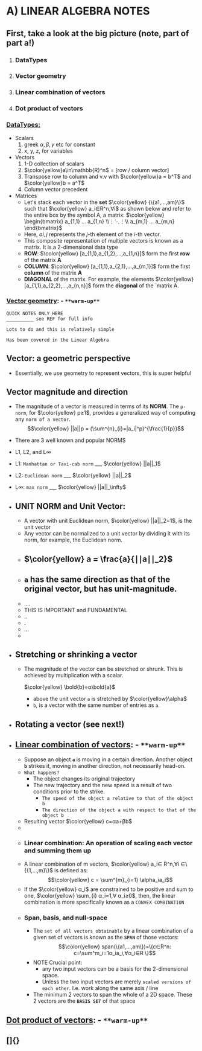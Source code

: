 # A) LINEAR ALGEBRA NOTES
## First, take a look at the big picture (note, part of part a!)

  1. ### DataTypes
  2. ### Vector geometry
  3. ### Linear combination of vectors
  4. ### Dot product of vectors


### [DataTypes:](https://web.archive.org/web/20210413222941/https://the-learning-machine.com/article/linear-algebra/data-types)
- Scalars
   1. greek $\alpha, \beta, \gamma$ etc for constant
   2. x, y, z, for variables
- Vectors
   1. 1-D collection of scalars
   2. $\color{yellow}a\in\mathbb{R}^n$ = [row / column vector]
   3. Transpose row to column and v.v with $\color{yellow}a = b^T$ and $\color{yellow}b = a^T$
   4. Column vector precedent
- Matrices
   - Let's stack each vector in the **set** $\color{yellow} {\{a1,…,am}\}$ such that $\color{yellow} a_i∈R^n,∀i$ as shown below and refer to the entire box by the symbol A, a matrix:
  $\color{yellow} 
  \begin{bmatrix} 
  a_{1,1} … a_{1,n} \\⋮⋱⋮\\ a_{m,1} … a_{m,n}
  \end{bmatrix}$
   - Here, $ai,j$ represents the $j$-th element of the $i$-th vector. 
   - This composite representation of multiple vectors is known as a matrix. It is a 2-dimensional data type
   - **ROW**: $\color{yellow}  
    [a_{1,1},a_{1,2},…,a_{1,n}]$ form the first **row** of the matrix **A**
   - **COLUMN**: $\color{yellow}
    [a_{1,1},a_{2,1},…,a_{m,1}]$ form the first **column** of the matrix **A**
   - **DIAGONAL** of the matrix. For example, the elements $\color{yellow}
    [a_{1,1},a_{2,2},…,a_{n,n}]$ form the **diagonal** of the `matrix A.


### [Vector geometry](http://web.archive.org/web/20210413224828/https://the-learning-machine.com/article/linear-algebra/vector-geometry): - `**warm-up**`
```
QUICK NOTES ONLY HERE
__________ see REF for full info

Lots to do and this is relatively simple

Has been covered in the Linear Algebra 
```

## Vector: a geometric perspective
- Essentially, we use geometry to represent vectors, this is super helpful 
## Vector magnitude and direction
- The magnitude of a vector is measured in terms of its **NORM**. The `p-norm`, for $\color{yellow} p≥1$, provides a generalized way of computing any `norm of a vector`.
  $$\color{yellow} ||a||p = (\sum^{n}_{i}=|a_i|^p)^{\frac{1}{p}}$$
- There are 3 well known and popular NORMS
- L1, L2, and L$\infty$
- L1: `Manhattan or Taxi-cab norm` ___ $\color{yellow} ||a||_1$
- L2: `Euclidean norm` ___ $\color{yellow} ||a||_2$
- L$\infty$: `max norm` ___ $\color{yellow} ||a||_\infty$
- ## UNIT NORM and Unit Vector:
  - A vector with unit Euclidean norm, $\color{yellow} ||a||_2=1$, is the unit vector
  - Any vector can be normalized to a unit vector by dividing it with its norm, for example, the Euclidean norm.
  - ## $\color{yellow} a = \frac{a}{∣∣a∣∣_2}$
  - ## **`a`** has the same direction as that of the original vector, but has unit-magnitude.
  - ....
  - THIS IS IMPORTANT and FUNDAMENTAL
  - ..
  - .
  - ...
  - 
- ## Stretching or shrinking a vector
  - The magnitude of the vector can be stretched or shrunk. This is achieved by multiplication with a scalar.

    $\color{yellow} \bold{b}=α\bold{a}$

    - above the unit vector `a` is stretched by $\color{yellow}\alpha$
    - `b`, is a vector with the same number of entries as `a`.
- ## Rotating a vector (see next!)
  
- ## [Linear combination of vectors](http://web.archive.org/web/20210413224828/https://the-learning-machine.com/article/linear-algebra/linear-combination-of-vectors): - `**warm-up**`
  - Suppose an object **`a`** is moving in a certain direction. Another object **`b`** strikes it, moving in another direction, not necessarily head-on.
  - `What happens?` 
    - The object changes its original trajectory
    - The new trajectory and the new speed is a result of two conditions prior to the strike.
      - `The speed of the object a relative to that of the object b`
      - `The direction of the object a with respect to that of the object b`
  - Resulting vector $\color{yellow} c=αa+βb$
  - 
  - ### **Linear combination: An operation of scaling each vector and summing them up**
  - A linear combination of m vectors, $\color{yellow} a_i∈ R^n,∀i ∈\{{1,…,m}\}$ is defined as:
    $$\color{yellow} c = \sum^{m}_{i=1} \alpha_ia_i$$
  - If the $\color{yellow} α_i$ are constrained to be positive and sum to one, $\color{yellow} \sum_{i} α_i=1,∀ α_i≥0$, then, the linear combination is more specifically known as a `CONVEX COMBINATION`
  - ### **Span, basis, and null-space**
    - The `set of all vectors obtainable` by a linear combination of a given set of vectors is known as the **`SPAN`** of those vectors:
  $$\color{yellow} span(\{a1,…,am\})=\{c∈R^n: c=\sum^m_i=1α_ia_i,∀α_i∈R \}$$
    - NOTE Crucial point: 
      - any two input vectors can be a basis for the 2-dimensional space. 
      - Unless the two input vectors are merely `scaled versions of each other`. I.e. work along the same axis / line 
    - The minimum 2 vectors to span the whole of a 2D space. These 2 vectors are the **`BASIS SET`** of that space

## [Dot product of vectors](http://web.archive.org/web/20210413224828/https://the-learning-machine.com/article/linear-algebra/dot-product-of-vectors): - `**warm-up**`
## []{}
